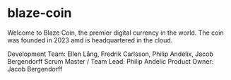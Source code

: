 # blaze-coin

Welcome to Blaze Coin, the premier digital currency in the world.
The coin was founded in 2023 amd is headquartered in the cloud.

Development Team: Ellen Lång, Fredrik Carlsson, Philip Andelix, Jacob Bergendorff
Scrum Master / Team Lead: Philip Andelic
Product Owner: Jacob Bergendorff

